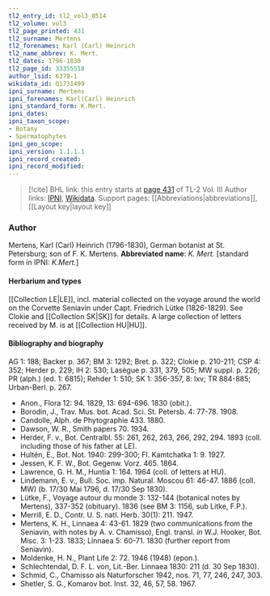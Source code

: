 ```yaml
---
tl2_entry_id: tl2_vol3_0514
tl2_volume: vol3
tl2_page_printed: 431
tl2_surname: Mertens
tl2_forenames: Karl (Carl) Heinrich
tl2_name_abbrev: K. Mert.
tl2_dates: 1796-1830
tl2_page_id: 33355518
author_lsid: 6379-1
wikidata_id: Q1731499
ipni_surname: Mertens
ipni_forenames: Karl(Carl) Heinrich
ipni_standard_form: K.Mert.
ipni_dates: 
ipni_taxon_scope: 
- Botany
- Spermatophytes
ipni_geo_scope: 
ipni_version: 1.1.1.1
ipni_record_created: 
ipni_record_modified:
---
```


> [!cite] BHL link: this entry starts at [page 431](https://www.biodiversitylibrary.org/page/33355518) of TL-2 Vol. III
> Author links: [IPNI](https://www.ipni.org/a/6379-1), [Wikidata](https://www.wikidata.org/wiki/Q1731499). Support pages: [[Abbreviations|abbreviations]], [[Layout key|layout key]]

### Author

Mertens, Karl (Carl) Heinrich (1796-1830), German botanist at St. Petersburg; son of F. K. Mertens. 
**Abbreviated name**: *K. Mert.* \[standard form in IPNI: *K.Mert.*\]

#### Herbarium and types

[[Collection LE|LE]], incl. material collected on the voyage around the world on the Corvette Seniavin under Capt. Friedrich Lütke (1826-1829). See Clokie and [[Collection SK|SK]] for details. A large collection of letters received by M. is at [[Collection HU|HU]].

#### Bibliography and biography

AG 1: 188; Backer p. 367; BM 3: 1292; Bret. p. 322; Clokie p. 210-211; CSP 4: 352; Herder p. 229; IH 2: 530; Lasègue p. 331, 379, 505; MW suppl. p. 226; PR (alph.) (ed. 1: 6815); Rehder 1: 510; SK 1: 356-357, 8: lxv; TR 884-885; Urban-Berl. p. 267.
- Anon., Flora 12: 94. 1829, 13: 694-696. 1830 (obit.).
- Borodin, J., Trav. Mus. bot. Acad. Sci. St. Petersb. 4: 77-78. 1908.
- Candolle, Alph. de Phytographie 433. 1880.
- Dawson, W. R., Smith papers 70. 1934.
- Herder, F. v., Bot. Centralbl. 55: 261, 262, 263, 266, 292, 294. 1893 (coll. including those of his father at LE).
- Hultén, E., Bot. Not. 1940: 299-300; Fl. Kamtchatka 1: 9. 1927.
- Jessen, K. F. W., Bot. Gegenw. Vorz. 465. 1864.
- Lawrence, G. H. M., Huntia 1: 164. 1964 (coll. of letters at HU).
- Lindemann, E. v., Bull. Soc. imp. Natural. Moscou 61: 46-47. 1886 (coll. MW) (b. 17/30 Mai 1796, d. 17/30 Sep 1830).
- Lütke, F., Voyage autour du monde 3: 132-144 (botanical notes by Mertens), 337-352 (obituary). 1836 (see BM 3: 1156, sub Litke, F.P.).
- Merrill, E. D., Contr. U. S. natl. Herb. 30(1): 211. 1947.
- Mertens, K. H., Linnaea 4: 43-61. 1829 (two communications from the Seniavin, with notes by A. v. Chamisso), Engl. transl. *in* W.J. Hooker, Bot. Misc. 3: 1-23. 1833; Linnaea 5: 60-71. 1830 (further report from Seniavin).
- Moldenke, H. N., Plant Life 2: 72. 1946 (1948) (epon.).
- Schlechtendal, D. F. L. von, Lit.-Ber. Linnaea 1830: 211 (d. 30 Sep 1830).
- Schmid, C., Chamisso als Naturforscher 1942, nos. 71, 77, 246, 247, 303.
- Shetler, S. G., Komarov bot. Inst. 32, 46, 57, 58. 1967.

